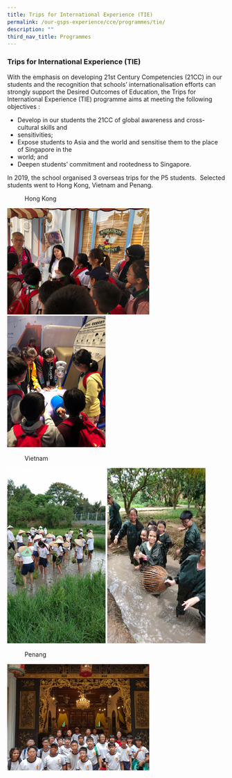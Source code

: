 ```yaml
---
title: Trips for International Experience (TIE)
permalink: /our-gsps-experience/cce/programmes/tie/
description: ""
third_nav_title: Programmes
---
```

### **Trips for International Experience (TIE)**
With the emphasis on developing 21st Century Competencies (21CC) in our students and the recognition that schools’ internationalisation efforts can strongly support the Desired Outcomes of Education, the Trips for International Experience (TIE) programme aims at meeting the following objectives :  
  
* Develop in our students the 21CC of global awareness and cross-cultural skills and  
* sensitivities;  
* Expose students to Asia and the world and sensitise them to the place of Singapore in the  
* world; and  
* Deepen students’ commitment and rootedness to Singapore.  
  
In 2019, the school organised 3 overseas trips for the P5 students.  Selected students went to Hong Kong, Vietnam and Penang.

<figure>
<figcaption>  Hong Kong
 </figcaption>
</figure>	
<img src="/images/tie1.jpg" style="width:65%">

<img src="/images/tie2.jpg" style="width:45%">
<figure>
<figcaption>  Vietnam
 </figcaption>
</figure>	

<img src="/images/tie3.jpg" style="width:45%">

<img src="/images/tie4.jpg" style="width:45%">
<figure>
<figcaption>  Penang
 </figcaption>
</figure>	

<img src="/images/tie5.jpg" style="width:65%">
